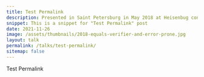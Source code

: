 ```yaml
---
title: Test Permalink
description: Presented in Saint Petersburg in May 2018 at Heisenbug conference. Video and slides are in Russian.
snippet: This is a snippet for "Test Permalink" post
date: 2021-11-26
image: /assets/thumbnails/2018-equals-verifier-and-error-prone.jpg
layout: talk
permalink: /talks/test-permalink/
sitemap: false
---
```


Test Permalink
